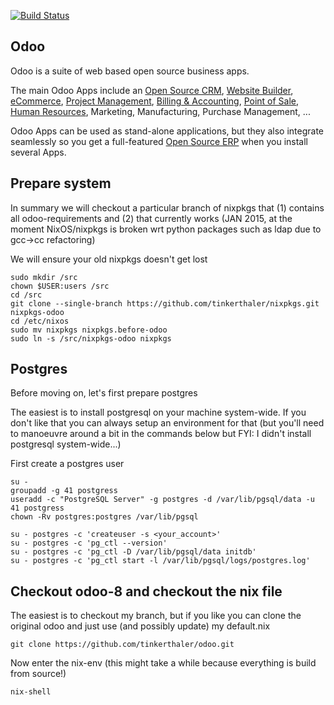 [![Build Status](http://runbot.odoo.com/runbot/badge/default/1/8.0.svg)](http://runbot.odoo.com/runbot)

Odoo
----

Odoo is a suite of web based open source business apps.

The main Odoo Apps include an <a href="https://www.odoo.com/page/crm">Open Source CRM</a>, <a href="https://www.odoo.com/page/website-builder">Website Builder</a>, <a href="https://www.odoo.com/page/e-commerce">eCommerce</a>, <a href="https://www.odoo.com/page/project-management">Project Management</a>, <a href="https://www.odoo.com/page/accounting">Billing &amp; Accounting</a>, <a href="https://www.odoo.com/page/point-of-sale">Point of Sale</a>, <a href="https://www.odoo.com/page/employees">Human Resources</a>, Marketing, Manufacturing, Purchase Management, ...  

Odoo Apps can be used as stand-alone applications, but they also integrate seamlessly so you get
a full-featured <a href="https://www.odoo.com">Open Source ERP</a> when you install several Apps.


## Prepare system

In summary we will checkout a particular branch of nixpkgs that (1) contains all odoo-requirements and (2) that currently works (JAN 2015, at the moment NixOS/nixpkgs is broken wrt python packages such as ldap due to gcc->cc refactoring)

We will ensure your old nixpkgs doesn't get lost

    sudo mkdir /src
    chown $USER:users /src
    cd /src
    git clone --single-branch https://github.com/tinkerthaler/nixpkgs.git nixpkgs-odoo
    cd /etc/nixos
    sudo mv nixpkgs nixpkgs.before-odoo
    sudo ln -s /src/nixpkgs-odoo nixpkgs

## Postgres

Before moving on, let's first prepare postgres

The easiest is to install postgresql on your machine system-wide. If you don't like that you can always setup an environment for that (but you'll need to manoeuvre around a bit in the commands below but FYI: I didn't install postgresql system-wide...)

First create a postgres user

    su - 
    groupadd -g 41 postgress
    useradd -c "PostgreSQL Server" -g postgres -d /var/lib/pgsql/data -u 41 postgress
    chown -Rv postgres:postgres /var/lib/pgsql

    su - postgres -c 'createuser -s <your_account>'
    su - postgres -c 'pg_ctl --version'
    su - postgres -c 'pg_ctl -D /var/lib/pgsql/data initdb'
    su - postgres -c 'pg_ctl start -l /var/lib/pgsql/logs/postgres.log'

## Checkout odoo-8 and checkout the nix file

The easiest is to checkout my branch, but if you like you can clone the original odoo and just use (and possibly update) my default.nix

    git clone https://github.com/tinkerthaler/odoo.git

Now enter the nix-env (this might take a while because everything is build from source!)

    nix-shell 

